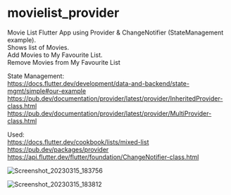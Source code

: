 # movielist_provider

Movie List Flutter App using Provider & ChangeNotifier (StateManagement example).    
Shows list of Movies.      
Add Movies to My Favourite List.      
Remove Movies from My Favourite List     

State Management:      
https://docs.flutter.dev/development/data-and-backend/state-mgmt/simple#our-example         
https://pub.dev/documentation/provider/latest/provider/InheritedProvider-class.html       
https://pub.dev/documentation/provider/latest/provider/MultiProvider-class.html         

Used:        
https://docs.flutter.dev/cookbook/lists/mixed-list     
https://pub.dev/packages/provider        
https://api.flutter.dev/flutter/foundation/ChangeNotifier-class.html       

![Screenshot_20230315_183756](https://user-images.githubusercontent.com/67881141/225321526-2785d4d2-b718-4d2e-bea1-bf588a7660eb.png)

![Screenshot_20230315_183812](https://user-images.githubusercontent.com/67881141/225321556-c076ba02-9a60-40cb-b545-d52d77690c63.png)
